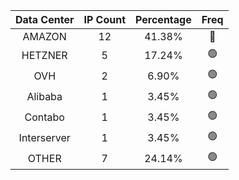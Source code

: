 | Data Center | IP Count | Percentage | Freq |
|:------------:|:--------:|:-----------:|:-----:|
| AMAZON | 12 | 41.38% | 🔴 |
| HETZNER | 5 | 17.24% | 🟢 |
| OVH | 2 | 6.90% | 🟢 |
| Alibaba | 1 | 3.45% | 🟢 |
| Contabo | 1 | 3.45% | 🟢 |
| Interserver | 1 | 3.45% | 🟢 |
| OTHER | 7 | 24.14% | 🟢 |